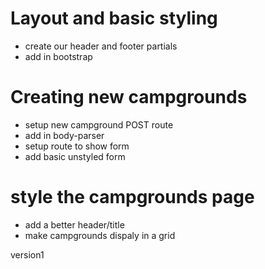 # Layout and basic styling
* create our header and footer partials
* add in bootstrap

# Creating new campgrounds
* setup new campground POST route
* add in body-parser
* setup route to show form
* add basic unstyled form

# style the campgrounds page
* add a better header/title
* make campgrounds dispaly in a grid

version1